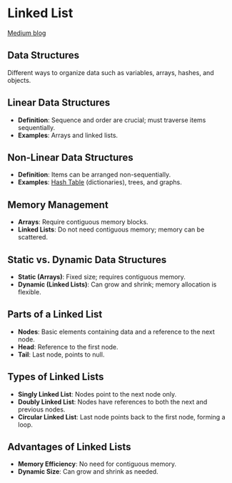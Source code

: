 # Linked List

[Medium blog](https://medium.com/basecs/whats-a-linked-list-anyway-part-1-d8b7e6508b9d)

## Data Structures 

Different ways to organize data such as variables, arrays, hashes, and objects.

## Linear Data Structures

- **Definition**: Sequence and order are crucial; must traverse items sequentially.
- **Examples**: Arrays and linked lists.

## Non-Linear Data Structures

- **Definition**: Items can be arranged non-sequentially.
- **Examples**: [Hash Table](Hash%20Table.md) (dictionaries), trees, and graphs.

## Memory Management

- **Arrays**: Require contiguous memory blocks.
- **Linked Lists**: Do not need contiguous memory; memory can be scattered.

## Static vs. Dynamic Data Structures

- **Static (Arrays)**: Fixed size; requires contiguous memory.
- **Dynamic (Linked Lists)**: Can grow and shrink; memory allocation is flexible.

## Parts of a Linked List

- **Nodes**: Basic elements containing data and a reference to the next node.
- **Head**: Reference to the first node.
- **Tail**: Last node, points to null.

## Types of Linked Lists

- **Singly Linked List**: Nodes point to the next node only.
- **Doubly Linked List**: Nodes have references to both the next and previous nodes.
- **Circular Linked List**: Last node points back to the first node, forming a loop.

## Advantages of Linked Lists

- **Memory Efficiency**: No need for contiguous memory.
- **Dynamic Size**: Can grow and shrink as needed.
